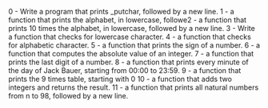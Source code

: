 0 - Write a program that prints _putchar, followed by a new line.
1 -  a function that prints the alphabet, in lowercase, followe2 - a function that prints 10 times the alphabet, in lowercase, followed by a new line.
3 - Write a function that checks for lowercase character.
4 - a function that checks for alphabetic character.
5 - a function that prints the sign of a number.
6 - a function that computes the absolute value of an integer.
7 -  a function that prints the last digit of a number.
8 - a function that prints every minute of the day of Jack Bauer, starting from 00:00 to 23:59.
9 - a function that prints the 9 times table, starting with 0
10 - a function that adds two integers and returns the result.
11 - a function that prints all natural numbers from n to 98, followed by a new line.
